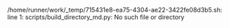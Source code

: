 /home/runner/work/_temp/715431e8-ea75-4304-ae22-3422fe08d3b5.sh: line 1: scripts/build_directory_md.py: No such file or directory
